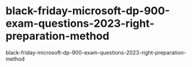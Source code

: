 # black-friday-microsoft-dp-900-exam-questions-2023-right-preparation-method
black-friday-microsoft-dp-900-exam-questions-2023-right-preparation-method
